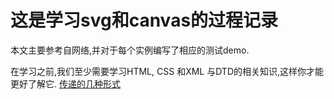 # 这是学习svg和canvas的过程记录

本文主要参考自网络,并对于每个实例编写了相应的测试demo.

在学习之前,我们至少需要学习HTML, CSS 和XML 与DTD的相关知识,这样你才能更好了解它.
[传递的几种形式]()

